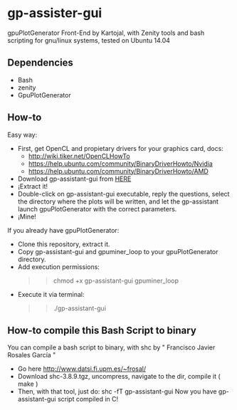 # gp-assister-gui
gpuPlotGenerator Front-End by Kartojal, with Zenity tools and bash scripting for gnu/linux systems, tested on Ubuntu 14.04

## Dependencies
- Bash
- zenity
- GpuPlotGenerator

## How-to
Easy way:
* First, get OpenCL and propietary drivers for your graphics card, docs:
  - http://wiki.tiker.net/OpenCLHowTo
  - https://help.ubuntu.com/community/BinaryDriverHowto/Nvidia
  - https://help.ubuntu.com/community/BinaryDriverHowto/AMD
* Download gp-assistant-gui from [HERE](https://mega.co.nz/#!H4NRWZaT!y2g73kzurtv8k_S_nijN16TzCvFEQS91AZkJzRAJRWg)
* ¡Extract it!
* Double-click on gp-assistant-gui executable, reply the questions, select the directory where the plots will be written, and let the gp-assistant launch gpuPlotGenerator with the correct parameters.
* ¡Mine!

If you already have gpuPlotGenerator:
* Clone this repository, extract it.
* Copy gp-assistant-gui and gpuminer_loop to your gpuPlotGenerator directory.
* Add execution permissions: 
  >> chmod +x gp-assistant-gui gpuminer_loop
* Execute it via terminal:
  >> ./gp-assistant-gui

## How-to compile this Bash Script to binary
You can compile a bash script to binary, with shc by " Francisco Javier Rosales García "

* Go here http://www.datsi.fi.upm.es/~frosal/
* Download shc-3.8.9.tgz, uncompress, navigate to the dir, compile it ( make )
* Then, with that tool, just do: shc -fT gp-assistant-gui
Now you have gp-assistant-gui script compiled in C!
